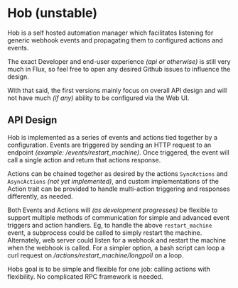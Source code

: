 # Hob (unstable)

Hob is a self hosted automation manager which facilitates listening for
generic webhook events and propagating them to configured actions and events.

The exact Developer and end-user experience *(api or otherwise)* is still
very much in Flux, so feel free to open any desired Github issues to influence
the design.

With that said, the first versions mainly focus on overall API design and will
not have much *(if any)* ability to be configured via the Web UI.

## API Design

Hob is implemented as a series of events and actions tied together by
a configuration. Events are triggered by sending an HTTP request to an
endpoint *(example: /events/restart_machine)*. Once triggered, the event will
call a single action and return that actions response.

Actions can be chained together as desired by the actions `SyncActions` and
`AsyncActions` *(not yet implemented)*, and custom implementations of the
Action trait can be provided to handle multi-action triggering and responses
differently, as needed.

Both Events and Actions will *(as development progresses)* be flexible to
support multiple methods of communication for simple and advanced event
triggers and action handlers. Eg, to handle the above `restart_machine` event,
a subprocess could be called to simply restart the machine. Alternately, web
server could listen for a webhook and restart the machine when the webhook is
called. For a simpler option, a bash script can loop a curl request on
*/actions/restart_machine/longpoll* on a loop.

Hobs goal is to be simple and flexible for one job: calling actions with
flexibility. No complicated RPC framework is needed.
